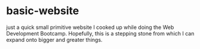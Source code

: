 # basic-website
just a quick small primitive website I cooked up while doing the Web Development Bootcamp. Hopefully, this is  a stepping stone from which I can expand onto bigger and greater things.
